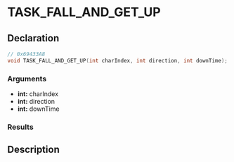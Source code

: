 # TASK_FALL_AND_GET_UP

## Declaration
```cpp
// 0x69433A8
void TASK_FALL_AND_GET_UP(int charIndex, int direction, int downTime);
```

### Arguments
- **int:** charIndex
- **int:** direction
- **int:** downTime

### Results

## Description
